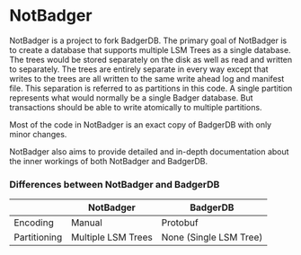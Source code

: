 # NotBadger

NotBadger is a project to fork BadgerDB. The primary goal of NotBadger is to create a database that
supports multiple LSM Trees as a single database. The trees would be stored separately on the disk
as well as read and written to separately. The trees are entirely separate in every way except that
writes to the trees are all written to the same write ahead log and manifest file. 
This separation is referred to as partitions in this code. A single partition represents what would
normally be a single Badger database. But transactions should be able to write atomically to
multiple partitions.

Most of the code in NotBadger is an exact copy of BadgerDB with only minor changes.

NotBadger also aims to provide detailed and in-depth documentation about the inner workings of both
NotBadger and BadgerDB.

### Differences between NotBadger and BadgerDB

|              | NotBadger          | BadgerDB               |
|--------------|--------------------|------------------------|
| Encoding     | Manual             | Protobuf               |
| Partitioning | Multiple LSM Trees | None (Single LSM Tree) |